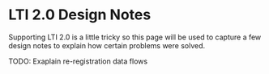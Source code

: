 LTI 2.0 Design Notes
====================

Supporting LTI 2.0 is a little tricky so this page will be used 
to capture a few design notes to explain how certain problems
were solved.

TODO:  Exaplain re-registration data flows
